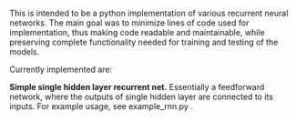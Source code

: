 This is intended to be a python implementation of various recurrent neural networks. The main goal was to minimize lines of code used for implementation, thus making code readable and maintainable, while preserving complete functionality needed for training and testing of the models. 

Currently implemented are:

**Simple single hidden layer recurrent net.** Essentially a feedforward network, where the outputs of single hidden layer are connected to its inputs. For example usage, see example_rnn.py .